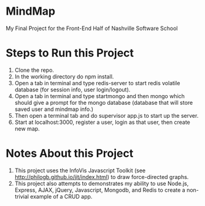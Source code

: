 MindMap
=======

My Final Project for the Front-End Half of Nashville Software School


Steps to Run this Project
=========================
1. Clone the repo.
2. In the working directory do npm install.
3. Open a tab in terminal and type redis-server to start redis volatile database (for session info, user login/logout).
4. Open a tab in terminal and type startmongo and then mongo which should give a prompt for the mongo database (database that will store saved user and mindmap info.)
5. Then open a terminal tab and do supervisor app.js to start up the server.
6. Start at localhost:3000, register a user, login as that user, then create new map.

Notes About this Project
========================
1.  This project uses the InfoVis Javascript Toolkit (see http://philogb.github.io/jit/index.html) to draw force-directed graphs.
2.  This project also attempts to demonstrates my ability to use Node.js, Express, AJAX, jQuery, Javascript, Mongodb, and Redis to create a non-trivial example of a CRUD app.


